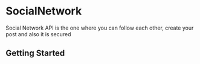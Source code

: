 # SocialNetwork
Social Network API is the one where you can follow each other, create your post and also it is secured
## Getting Started
